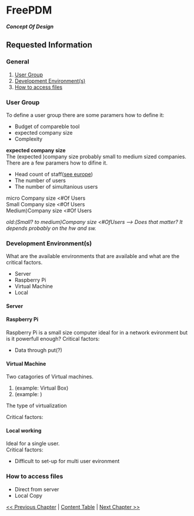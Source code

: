 # FreePDM
***Concept Of Design***

## Requested Information

### General

1. [User Group](#user-group)
2. [Development Environment(s)](#development-environments)
3. [How to access files](#how-to-access-files)

### User Group

To define a user group there are some paramers how to define it:

- Budget of compareble tool
- expected company size
- Complexity

**expected company size**  
The (expected )company size probably small to medium sized companies. There are a few paramers how to difine it.

- Head count of staff([see europe](https://en.wikipedia.org/wiki/Small_and_medium-sized_enterprises))
- The number of users
- The number of simultanious users

micro Company size <#Of Users  
Small Company size <#Of Users  
Medium)Company size <#Of Users

_old:(Small? to medium)Company size <#OfUsers --> Does that matter? It depends probably on the hw and sw._
<!-- Yes that matters the size of the company say also something about the quality / complexity of it's hardware and software -->

### Development Environment(s)

What are the available environments that are available and what are the critical factors.

- Server
- Raspberry Pi
- Virtual Machine
- Local  

#### Server

#### Raspberry Pi
Raspberry Pi is a small size computer ideal for in a network evironment but is it powerfull enough?
Critical factors:

- Data through put(?)


#### Virtual Machine
Two catagories of Virtual machines.

1. (example: Virtual Box)
2. (example: )

The type of virtualization 

Critical factors:  


#### Local working
Ideal for a single user.  
Critical factors:  

- Difficult to set-up for multi user evironment

### How to access files


- Direct from server
- Local Copy

<!-- TODO: I have also create a workflow for this see: -->

[<< Previous Chapter](FreePDM_00-CoD.md) | [Content Table](FreePDM_00-CoD.md) | [Next Chapter >>](FreePDM_02-Workflows.md)




